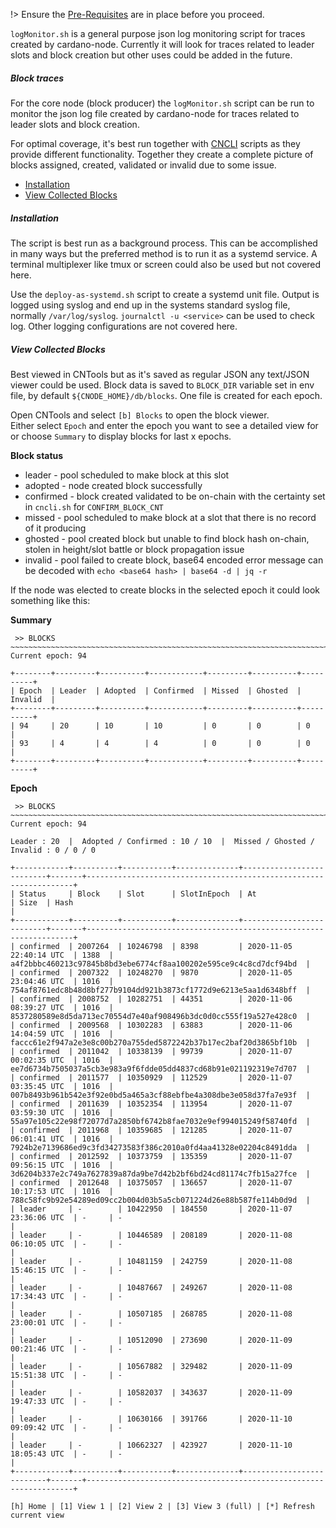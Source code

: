 !> Ensure the [Pre-Requisites](basics.md#pre-requisites) are in place before you proceed.

`logMonitor.sh` is a general purpose json log monitoring script for traces created by cardano-node. Currently it will look for traces related to leader slots and block creation but other uses could be added in the future. 

##### Block traces
For the core node (block producer) the `logMonitor.sh` script can be run to monitor the json log file created by cardano-node for traces related to leader slots and block creation.   

For optimal coverage, it's best run together with [CNCLI](Scripts/cncli.md) scripts as they provide different functionality. Together they create a complete picture of blocks assigned, created, validated or invalid due to some issue. 

* [Installation](#installation)
* [View Collected Blocks](#view-collected-blocks)

##### Installation
The script is best run as a background process. This can be accomplished in many ways but the preferred method is to run it as a systemd service. A terminal multiplexer like tmux or screen could also be used but not covered here.

Use the `deploy-as-systemd.sh` script to create a systemd unit file.
Output is logged using syslog and end up in the systems standard syslog file, normally `/var/log/syslog`. `journalctl -u <service>` can be used to check log. Other logging configurations are not covered here. 

##### View Collected Blocks
Best viewed in CNTools but as it's saved as regular JSON any text/JSON viewer could be used. Block data is saved to `BLOCK_DIR` variable set in env file, by default `${CNODE_HOME}/db/blocks`. One file is created for each epoch. 

Open CNTools and select `[b] Blocks` to open the block viewer.  
Either select `Epoch` and enter the epoch you want to see a detailed view for or choose `Summary` to display blocks for last x epochs.

**Block status**
* leader - pool scheduled to make block at this slot
* adopted - node created block successfully
* confirmed - block created validated to be on-chain with the certainty set in `cncli.sh` for `CONFIRM_BLOCK_CNT`
* missed - pool scheduled to make block at a slot that there is no record of it producing
* ghosted - pool created block but unable to find block hash on-chain, stolen in height/slot battle or block propagation issue
* invalid - pool failed to create block, base64 encoded error message can be decoded with `echo <base64 hash> | base64 -d | jq -r`

If the node was elected to create blocks in the selected epoch it could look something like this:

**Summary**
```
 >> BLOCKS
~~~~~~~~~~~~~~~~~~~~~~~~~~~~~~~~~~~~~~~~~~~~~~~~~~~~~~~~~~~~~~~~~~~~~~~~~~~~~~~~~~~~
Current epoch: 94

+--------+---------+----------+------------+---------+----------+----------+
| Epoch  | Leader  | Adopted  | Confirmed  | Missed  | Ghosted  | Invalid  |
+--------+---------+----------+------------+---------+----------+----------+
| 94     | 20      | 10       | 10         | 0       | 0        | 0        |
| 93     | 4       | 4        | 4          | 0       | 0        | 0        |
+--------+---------+----------+------------+---------+----------+----------+
```
**Epoch**
```
 >> BLOCKS
~~~~~~~~~~~~~~~~~~~~~~~~~~~~~~~~~~~~~~~~~~~~~~~~~~~~~~~~~~~~~~~~~~~~~~~~~~~~~~~~~~~~
Current epoch: 94

Leader : 20  |  Adopted / Confirmed : 10 / 10  |  Missed / Ghosted / Invalid : 0 / 0 / 0

+------------+----------+-----------+--------------+--------------------------+-------+-------------------------------------------------------------------+
| Status     | Block    | Slot      | SlotInEpoch  | At                       | Size  | Hash                                                              |
+------------+----------+-----------+--------------+--------------------------+-------+-------------------------------------------------------------------+
| confirmed  | 2007264  | 10246798  | 8398         | 2020-11-05 22:40:14 UTC  | 1388  | a4f2bbbc460213c97845b8bd3ebe6774cf8aa100202e595ce9c4c8cd7dcf94bd  |
| confirmed  | 2007322  | 10248270  | 9870         | 2020-11-05 23:04:46 UTC  | 1016  | 754af8761edc8b48d8bf277b9104dd921b3873cf1772d9e6213e5aa1d6348bff  |
| confirmed  | 2008752  | 10282751  | 44351        | 2020-11-06 08:39:27 UTC  | 1016  | 8537280589e8d5da713ec70554d7e40af908496b3dc0d0cc555f19a527e428c0  |
| confirmed  | 2009568  | 10302283  | 63883        | 2020-11-06 14:04:59 UTC  | 1016  | faccc61e2f947a2e3e8c00b270a755ded5872242b37b17ec2baf20d3865bf10b  |
| confirmed  | 2011042  | 10338139  | 99739        | 2020-11-07 00:02:35 UTC  | 1016  | ee7d6734b7505037a5cb3e983a9f6fdde05dd4837cd68b91e021192319e7d707  |
| confirmed  | 2011577  | 10350929  | 112529       | 2020-11-07 03:35:45 UTC  | 1016  | 007b8493b961b542e3f92e0bd5a465a3cf88ebfbe4a308dbe3e058d37fa7e93f  |
| confirmed  | 2011639  | 10352354  | 113954       | 2020-11-07 03:59:30 UTC  | 1016  | 55a97e105c22e98f72077d7a2850bf6742b8fae7032e9ef994015249f58740fd  |
| confirmed  | 2011968  | 10359685  | 121285       | 2020-11-07 06:01:41 UTC  | 1016  | 7924b2e7139686ed9c3fd34273583f386c2010a0fd4aa41328e02204c8491dda  |
| confirmed  | 2012592  | 10373759  | 135359       | 2020-11-07 09:56:15 UTC  | 1016  | 3d6204b337e2c749a7627839a87da9be7d42b2bf6bd24cd81174c7fb15a27fce  |
| confirmed  | 2012648  | 10375057  | 136657       | 2020-11-07 10:17:53 UTC  | 1016  | 788c58fc9b92e54289ed09cc2b004d03b5a5cb071224d26e88b587fe114b0d9d  |
| leader     | -        | 10422950  | 184550       | 2020-11-07 23:36:06 UTC  | -     | -                                                                 |
| leader     | -        | 10446589  | 208189       | 2020-11-08 06:10:05 UTC  | -     | -                                                                 |
| leader     | -        | 10481159  | 242759       | 2020-11-08 15:46:15 UTC  | -     | -                                                                 |
| leader     | -        | 10487667  | 249267       | 2020-11-08 17:34:43 UTC  | -     | -                                                                 |
| leader     | -        | 10507185  | 268785       | 2020-11-08 23:00:01 UTC  | -     | -                                                                 |
| leader     | -        | 10512090  | 273690       | 2020-11-09 00:21:46 UTC  | -     | -                                                                 |
| leader     | -        | 10567882  | 329482       | 2020-11-09 15:51:38 UTC  | -     | -                                                                 |
| leader     | -        | 10582037  | 343637       | 2020-11-09 19:47:33 UTC  | -     | -                                                                 |
| leader     | -        | 10630166  | 391766       | 2020-11-10 09:09:42 UTC  | -     | -                                                                 |
| leader     | -        | 10662327  | 423927       | 2020-11-10 18:05:43 UTC  | -     | -                                                                 |
+------------+----------+-----------+--------------+--------------------------+-------+-------------------------------------------------------------------+

[h] Home | [1] View 1 | [2] View 2 | [3] View 3 (full) | [*] Refresh current view
```
